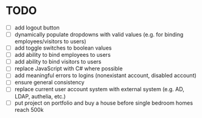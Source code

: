 # TODO
- [ ] add logout button
- [ ] dynamically populate dropdowns with valid values (e.g. for binding employees/visitors to users)
- [ ] add toggle switches to boolean values
- [ ] add ability to bind employees to users
- [ ] add ability to bind visitors to users
- [ ] replace JavaScript with C# where possible
- [ ] add meaningful errors to logins (nonexistant account, disabled account)
- [ ] ensure general consistency
- [ ] replace current user account system with external system (e.g. AD, LDAP, authelia, etc.)
- [ ] put project on portfolio and buy a house before single bedroom homes reach 500k